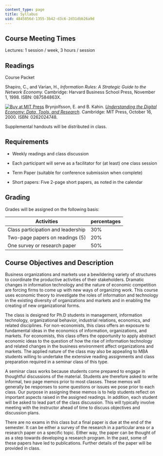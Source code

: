 ```yaml
---
content_type: page
title: Syllabus
uid: 4845856d-1355-3b42-d3c6-2d31dbb26a9d
---
```


Course Meeting Times
--------------------

Lectures: 1 session / week, 3 hours / session

Readings
--------

Course Packet

Shapiro, C., and Varian, H., _Information Rules: A Strategic Guide to the Network Economy._ Cambridge: Harvard Business School Press, November 1, 1998. ISBN: 087584863X.

[![Buy at MIT Press](/images/mp_logo.gif)](https://mitpress.mit.edu/books/understanding-digital-economy) Brynjolfsson, E. and B. Kahin. [_Understanding the Digital Economy: Data, Tools, and Research_](https://mitpress.mit.edu/books/understanding-digital-economy). Cambridge: MIT Press, October 16, 2000. ISBN: 0262024748.

Supplemental handouts will be distributed in class.

Requirements
------------

*   Weekly readings and class discussion  
    
*   Each participant will serve as a facilitator for (at least) one class session  
    
*   Term Paper (suitable for conference submission when complete)  
    
*   Short papers: Five 2-page short papers, as noted in the calendar

Grading
-------

Grades will be assigned on the following basis:  

| Activities | percentages |
| --- | --- |
| Class participation and leadership | 30% |
| Two-page papers on readings (5) | 20% |
| One survey or research paper | 50% 

Course Objectives and Description
---------------------------------

Business organizations and markets use a bewildering variety of structures to coordinate the productive activities of their stakeholders. Dramatic changes in information technology and the nature of economic competition are forcing firms to come up with new ways of organizing work. This course uses economic theory to investigate the roles of information and technology in the existing diversity of organizations and markets and in enabling the creating of new organizational forms.

The class is designed for Ph.D students in management, information technology, organizational behavior, industrial relations, economics, and related disciplines. For non-economists, this class offers an exposure to fundamental ideas in the economics of information, organizations, and markets. For economists, this class offers the opportunity to apply abstract economic ideas to the question of how the rise of information technology and related changes in the business environment affect organizations and markets. The applied nature of the class may also be appealing to MBA students willing to undertake the extensive reading assignments and class preparation required in a seminar class of this type.

A seminar class works because students come prepared to engage in thoughtful discussions of the material. Students are therefore asked to write informal, two page memos prior to most classes. These memos will generally be responses to some questions or issues we pose prior to each class. Our purpose in assigning these memos is to help students reflect on important aspects raised in the assigned readings. In addition, each student will be asked to lead part of the class discussion. This will typically involve meeting with the instructor ahead of time to discuss objectives and discussion plans.

There are no exams in this class but a final paper is due at the end of the semester. It can be either a survey of the research in a particular area or a research paper on a specific topic. Either way, the paper can be thought of as a step towards developing a research program. In the past, some of these papers have led to publications. Further details of the paper will be provided in class.